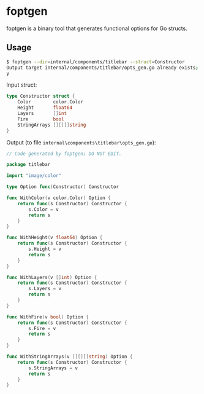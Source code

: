 # foptgen

foptgen is a binary tool that generates functional options for Go structs.

## Usage 

```bash
$ foptgen --dir=internal/components/titlebar --struct=Constructor
Output target internal/components/titlebar/opts_gen.go already exists; overwrite? (y/N)
y
```

Input struct:

```go
type Constructor struct {
	Color        color.Color
	Height       float64
	Layers       []int
	Fire         bool
	StringArrays [][][]string
}
```

Output (to file `internal\components\titlebar\opts_gen.go`):

```go
// Code generated by foptgen; DO NOT EDIT.

package titlebar

import "image/color"

type Option func(Constructor) Constructor

func WithColor(v color.Color) Option {
	return func(s Constructor) Constructor {
		s.Color = v
		return s
	}
}

func WithHeight(v float64) Option {
	return func(s Constructor) Constructor {
		s.Height = v
		return s
	}
}

func WithLayers(v []int) Option {
	return func(s Constructor) Constructor {
		s.Layers = v
		return s
	}
}

func WithFire(v bool) Option {
	return func(s Constructor) Constructor {
		s.Fire = v
		return s
	}
}

func WithStringArrays(v [][][]string) Option {
	return func(s Constructor) Constructor {
		s.StringArrays = v
		return s
	}
}
```
